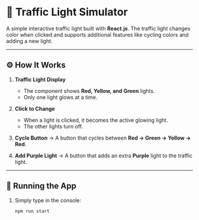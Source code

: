 # 🚦 Traffic Light Simulator  

A simple interactive traffic light built with **React.js**. The traffic light changes color when clicked and supports additional features like cycling colors and adding a new light.  

---

## ⚙️ How It Works  

1. **Traffic Light Display**  
   - The component shows **Red, Yellow, and Green** lights.  
   - Only one light glows at a time.  

2. **Click to Change**  
   - When a light is clicked, it becomes the active glowing light.  
   - The other lights turn off.  

3. **Cycle Button** → A button that cycles between **Red → Green → Yellow → Red**.  

4. **Add Purple Light** → A button that adds an extra **Purple** light to the traffic light.  

---

## 🚀 Running the App  

1. Simply type in the console:  
   ```bash
   npm run start
